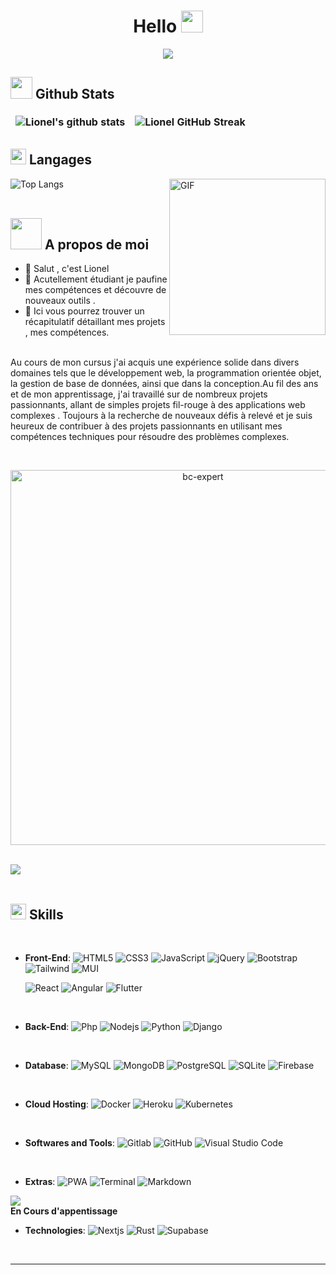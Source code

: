 <h1 align="center">  Hello <img src="https://media.giphy.com/media/hvRJCLFzcasrR4ia7z/giphy.gif" width="35"></h1>

<p align="center">
<img src="https://readme-typing-svg.herokuapp.com/?lines=Developpeur Web ;Developpeur Full Stack;Avide de nouvelles technologies;Working on new project&font=Pacifico&center=true&width=650&height=120&color=58a6ff&vCenter=true&size=45">
</p>



## <img src="https://media.giphy.com/media/iY8CRBdQXODJSCERIr/giphy.gif" width="35"><b> Github Stats </b> 
  <style>
td, th {
   border: none!important;
}
</style>
 ![Lionel's github stats](https://github-readme-stats.vercel.app/api?username=LionAB&locale=fr&count_private=true&show_icons=true&theme=transparent) | ![Lionel GitHub Streak](https://github-readme-streak-stats.herokuapp.com/?user=LionAB&locale=fr&count_private=true&theme=transparent) 
| --- | --- | 

## <img src="https://media2.giphy.com/media/QssGEmpkyEOhBCb7e1/giphy.gif?cid=ecf05e47a0n3gi1bfqntqmob8g9aid1oyj2wr3ds3mg700bl&rid=giphy.gif" width ="25"><b> Langages</b>
![Top Langs](https://github-readme-stats.vercel.app/api/top-langs/?username=LionAB&locale=fr&layout=compact&theme=transparent&langs_count=12)
<img align="right" alt="GIF" src="https://github.com/7oSkaaa/7oSkaaa/raw/main/Images/Right_Side.gif?raw=true" width="250px" style="visibility:visible;max-width:100%;" />
<br><br>
## <picture><img src = "https://github.com/7oSkaaa/7oSkaaa/blob/main/Images/about_me.gif?raw=true" width = 50px></picture> A propos de moi


- 👋 Salut , c'est Lionel 
- 🌱 Acutellement étudiant je paufine mes compétences et découvre de nouveaux outils  .
- 🎯 Ici vous pourrez trouver un récapitulatif  détaillant  mes projets , mes compétences. 
<p>
<br>
Au cours de mon cursus j'ai acquis une expérience solide dans divers domaines tels que le développement web, la programmation orientée objet, la gestion de base de données, ainsi que dans la conception.Au fil des ans et de mon apprentissage, j'ai travaillé sur de nombreux projets passionnants, allant de simples projets fil-rouge à des applications web complexes . Toujours à la recherche de nouveaux défis à relevé et je suis heureux de contribuer à des projets passionnants en utilisant mes compétences techniques pour résoudre des problèmes complexes.</p>
    
<br>

<p align="center"> <a href="https://github.com/ryo-ma/github-profile-trophy"><img src="https://github-profile-trophy.vercel.app/?username=LionAB&theme=nord" alt="bc-expert" width="600px"/></a> </p>


<br>
<img src="https://user-images.githubusercontent.com/73097560/115834477-dbab4500-a447-11eb-908a-139a6edaec5c.gif"><br><br>

## <img src="https://media2.giphy.com/media/QssGEmpkyEOhBCb7e1/giphy.gif?cid=ecf05e47a0n3gi1bfqntqmob8g9aid1oyj2wr3ds3mg700bl&rid=giphy.gif" width ="25"><b> Skills</b>
<br>

<p align="center">

- **Front-End**:
   ![HTML5](https://img.shields.io/badge/HTML5%20-%23E34F26.svg?style=for-the-badge&logo=html5&logoColor=white) ![CSS3](https://img.shields.io/badge/CSS%20-%231572B6.svg?style=for-the-badge&logo=css3&logoColor=white) ![JavaScript](https://img.shields.io/badge/JavaScript%20-%23F7DF1E.svg?style=for-the-badge&logo=javascript&logoColor=black) ![jQuery](https://img.shields.io/badge/jQuery%20-%230769AD.svg?style=for-the-badge&logo=jquery&logoColor=white)
    ![Bootstrap](https://img.shields.io/badge/Bootstrap%20-%23563D7C.svg?style=for-the-badge&logo=bootstrap&logoColor=white) ![Tailwind](https://img.shields.io/badge/Tailwind%20-%2338B2AC.svg?style=for-the-badge&logo=tailwind-css&logoColor=white) ![MUI](https://img.shields.io/badge/MUI-%230081CB.svg?style=for-the-badge&logo=mui&logoColor=white)
    
    ![React](https://img.shields.io/badge/React%20-%2320232a.svg?style=for-the-badge&logo=react&logoColor=%2361DAFB) ![Angular](https://img.shields.io/badge/Angular%20-%23DD0031.svg?style=for-the-badge&logo=angular&logoColor=white)
     ![Flutter](https://img.shields.io/badge/Flutter%20-%2335495e.svg?style=for-the-badge&logo=flutter&logoColor=blue)
<br>

- **Back-End**:
    ![Php](https://img.shields.io/badge/PHP%20-%23777BB4.svg?style=for-the-badge&logo=php&logoColor=white) ![Nodejs](https://img.shields.io/badge/Nodejs%20-%2343853D.svg?style=for-the-badge&logo=node.js&logoColor=white) ![Python](https://img.shields.io/badge/Python%20-3776AB.svg?style=for-the-badge&logo=python&logoColor=white) ![Django](https://img.shields.io/badge/Django%20-092E20.svg?style=for-the-badge&logo=django&logoColor=white)
    
<br>   

- **Database**:
    ![MySQL](https://img.shields.io/badge/MySQL-%2300f.svg?style=for-the-badge&logo=mysql&logoColor=white) ![MongoDB](https://img.shields.io/badge/MongoDB-%234ea94b.svg?style=for-the-badge&logo=mongodb&logoColor=white) ![PostgreSQL](https://img.shields.io/badge/PostgreSQL-%23316192.svg?style=for-the-badge&logo=postgresql&logoColor=white) ![SQLite](https://img.shields.io/badge/SQLite-%2307405e.svg?style=for-the-badge&logo=sqlite&logoColor=white) ![Firebase](https://img.shields.io/badge/firebase-%23039BE5.svg?style=for-the-badge&logo=firebase)

<br>


- **Cloud Hosting**:
    ![Docker](https://img.shields.io/badge/docker-%230db7ed.svg?style=for-the-badge&logo=docker&logoColor=white) ![Heroku](https://img.shields.io/badge/heroku-%23430098.svg?style=for-the-badge&logo=heroku&logoColor=white) ![Kubernetes](https://img.shields.io/badge/kubernetes-%23326ce5.svg?style=for-the-badge&logo=kubernetes&logoColor=white)
    
<br>

- **Softwares and Tools**:
    ![Gitlab](https://img.shields.io/badge/gitlab-%23181717.svg?style=for-the-badge&logo=gitlab)  ![GitHub](https://img.shields.io/badge/github-%23121011.svg?style=for-the-badge&logo=github&logoColor=white) ![Visual Studio Code](https://img.shields.io/badge/Visual%20Studio%20Code-0078d7.svg?style=for-the-badge&logo=visual-studio-code&logoColor=white)
  

<br>

- **Extras**:
    ![PWA](https://img.shields.io/badge/PWA%20-5A0FC8.svg?style=for-the-badge&logo=pwa&logoColor=white) ![Terminal](https://img.shields.io/badge/Terminal-%23054020?style=for-the-badge&logo=gnu-bash&logoColor=white) ![Markdown](https://img.shields.io/badge/markdown-%23000000.svg?style=for-the-badge&logo=markdown&logoColor=white)   


</p>
<img src="https://user-images.githubusercontent.com/73097560/115834477-dbab4500-a447-11eb-908a-139a6edaec5c.gif"><br
##  <img src="https://media2.giphy.com/media/QssGEmpkyEOhBCb7e1/giphy.gif?cid=ecf05e47a0n3gi1bfqntqmob8g9aid1oyj2wr3ds3mg700bl&rid=giphy.gif" width ="25"><b> En Cours d'appentissage</b>

<p align="center">

- **Technologies**:
      ![Nextjs](https://img.shields.io/badge/Nextjs%20-000000.svg?style=for-the-badge&logo=next.js&logoColor=white) ![Rust](https://img.shields.io/badge/RUST%20-000000.svg?style=for-the-badge&logo=rust&logoColor=red) ![Supabase](https://img.shields.io/badge/Supabase%20-3ECF8E.svg?style=for-the-badge&logo=supabase&logoColor=white)
  
    

</p>
<br/>

------
